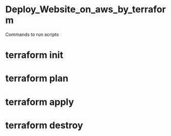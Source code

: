 # Deploy_Website_on_aws_by_terraform

Commands to run scripts

# terraform init
# terraform plan
# terraform apply
# terraform destroy

